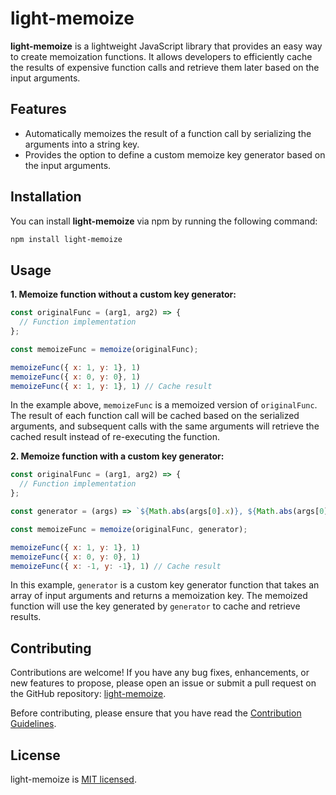 # light-memoize

**light-memoize** is a lightweight JavaScript library that provides an easy way to create memoization functions. It allows developers to efficiently cache the results of expensive function calls and retrieve them later based on the input arguments.

## Features

- Automatically memoizes the result of a function call by serializing the arguments into a string key.
- Provides the option to define a custom memoize key generator based on the input arguments.

## Installation

You can install **light-memoize** via npm by running the following command:

```bash
npm install light-memoize
```

## Usage

**1. Memoize function without a custom key generator:**

```javascript
const originalFunc = (arg1, arg2) => {
  // Function implementation
};

const memoizeFunc = memoize(originalFunc);

memoizeFunc({ x: 1, y: 1}, 1)
memoizeFunc({ x: 0, y: 0}, 1)
memoizeFunc({ x: 1, y: 1}, 1) // Cache result
```

In the example above, `memoizeFunc` is a memoized version of `originalFunc`. The result of each function call will be cached based on the serialized arguments, and subsequent calls with the same arguments will retrieve the cached result instead of re-executing the function.

**2. Memoize function with a custom key generator:**

```javascript
const originalFunc = (arg1, arg2) => {
  // Function implementation
};

const generator = (args) => `${Math.abs(args[0].x)}, ${Math.abs(args[0].y)}`;

const memoizeFunc = memoize(originalFunc, generator);

memoizeFunc({ x: 1, y: 1}, 1)
memoizeFunc({ x: 0, y: 0}, 1)
memoizeFunc({ x: -1, y: -1}, 1) // Cache result
```

In this example, `generator` is a custom key generator function that takes an array of input arguments and returns a memoization key. The memoized function will use the key generated by `generator` to cache and retrieve results.

## Contributing

Contributions are welcome! If you have any bug fixes, enhancements, or new features to propose, please open an issue or submit a pull request on the GitHub repository: [light-memoize](https://github.com/yourusername/light-memoize).

Before contributing, please ensure that you have read the [Contribution Guidelines](CONTRIBUTING.md).

## License

light-memoize is [MIT licensed](LICENSE).
